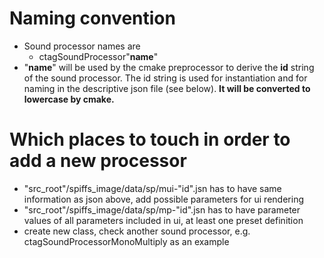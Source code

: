 # Naming convention
- Sound processor names are 
    - ctagSoundProcessor"**name**"
- "**name**" will be used by the cmake preprocessor to derive the **id** string of the sound processor. The id string is used for instantiation and for naming in the descriptive json file (see below). **It will be converted to lowercase by cmake.**  
# Which places to touch in order to add a new processor
- "src_root"/spiffs_image/data/sp/mui-"id".jsn has to have same information as json above, add possible parameters for ui rendering
- "src_root"/spiffs_image/data/sp/mp-"id".jsn has to have parameter values of all parameters included in ui, at least one preset definition
- create new class, check another sound processor, e.g. ctagSoundProcessorMonoMultiply as an example


